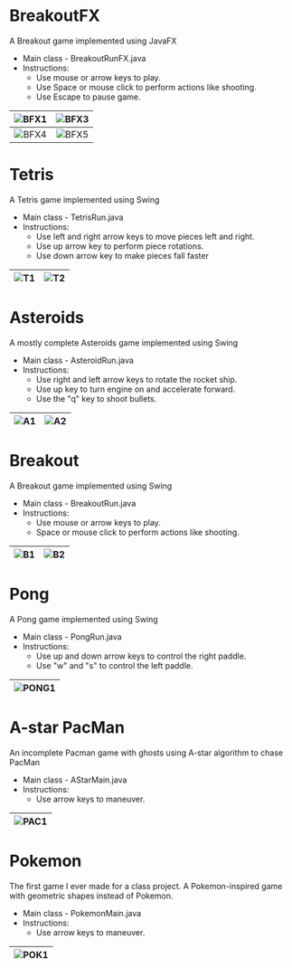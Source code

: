 # BreakoutFX 
A Breakout game implemented using JavaFX 

* Main class - BreakoutRunFX.java
* Instructions:
  * Use mouse or arrow keys to play.
  * Use Space or mouse click to perform actions like shooting.
  * Use Escape to pause game.

![BFX1]  |  ![BFX3]
:----------:|:----------:
![BFX4]  |  ![BFX5]

[BFX1]: https://github.com/AlexPetrusca/java-games/blob/master/breakout-fx/src/screenshots/screen1.PNG
[BFX2]: https://github.com/AlexPetrusca/java-games/blob/master/breakout-fx/src/screenshots/screen2.PNG
[BFX3]: https://github.com/AlexPetrusca/java-games/blob/master/breakout-fx/src/screenshots/screen3.PNG
[BFX4]: https://github.com/AlexPetrusca/java-games/blob/master/breakout-fx/src/screenshots/screen4.PNG
[BFX5]: https://github.com/AlexPetrusca/java-games/blob/master/breakout-fx/src/screenshots/screen5.PNG

# Tetris
A Tetris game implemented using Swing

* Main class - TetrisRun.java
* Instructions:
  * Use left and right arrow keys to move pieces left and right.
  * Use up arrow key to perform piece rotations.
  * Use down arrow key to make pieces fall faster
  
![T1]  |  ![T2]
:-----:|:-----:

[T1]: https://github.com/AlexPetrusca/java-games/blob/master/tetris/src/screenshots/screen1.PNG
[T2]: https://github.com/AlexPetrusca/java-games/blob/master/tetris/src/screenshots/screen2.PNG

# Asteroids 
A mostly complete Asteroids game implemented using Swing

* Main class - AsteroidRun.java
* Instructions:
  * Use right and left arrow keys to rotate the rocket ship.
  * Use up key to turn engine on and accelerate forward.
  * Use the "q" key to shoot bullets.
  
![A1]  |  ![A2]
:-----:|:-----:

[A1]: https://github.com/AlexPetrusca/java-games/blob/master/asteroids/src/screenshots/screen1.PNG
[A2]: https://github.com/AlexPetrusca/java-games/blob/master/asteroids/src/screenshots/screen2.PNG

# Breakout 
A Breakout game implemented using Swing

* Main class - BreakoutRun.java
* Instructions:
  * Use mouse or arrow keys to play.
  * Space or mouse click to perform actions like shooting.
  
![B1]  |  ![B2]
:-----:|:-----:

[B1]: https://github.com/AlexPetrusca/java-games/blob/master/breakout/src/screenshots/screen1.PNG
[B2]: https://github.com/AlexPetrusca/java-games/blob/master/breakout/src/screenshots/screen2.PNG

# Pong 
A Pong game implemented using Swing

* Main class - PongRun.java 
* Instructions:
  * Use up and down arrow keys to control the right paddle.
  * Use "w" and "s" to control the left paddle.
 
![PONG1]  |
:--------:|

[PONG1]: https://github.com/AlexPetrusca/java-games/blob/master/pong/src/screenshots/screen1.PNG

# A-star PacMan 
An incomplete Pacman game with ghosts using A-star algorithm to chase PacMan

* Main class - AStarMain.java
* Instructions:
  * Use arrow keys to maneuver.
  
![PAC1]  |
:-------:|

[PAC1]: https://github.com/AlexPetrusca/java-games/blob/master/a-star/src/screenshots/screen1.PNG

# Pokemon 
The first game I ever made for a class project. A Pokemon-inspired game with geometric shapes instead of Pokemon.

* Main class - PokemonMain.java
* Instructions:
  * Use arrow keys to maneuver.
  
![POK1]  |
:-------:|

[POK1]: https://github.com/AlexPetrusca/java-games/blob/master/pokemon/src/fiveweek/screenshots/screen1.PNG